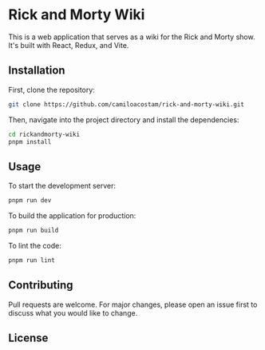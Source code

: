 # Rick and Morty Wiki

This is a web application that serves as a wiki for the Rick and Morty show. It's built with React, Redux, and Vite.

## Installation

First, clone the repository:

```bash
git clone https://github.com/camiloacostam/rick-and-morty-wiki.git
```

Then, navigate into the project directory and install the dependencies:

```bash
cd rickandmorty-wiki
pnpm install
```

## Usage

To start the development server:

```bash
pnpm run dev
```

To build the application for production:

```bash
pnpm run build
```

To lint the code:

```bash
pnpm run lint
```

## Contributing

Pull requests are welcome. For major changes, please open an issue first to discuss what you would like to change.

## License
